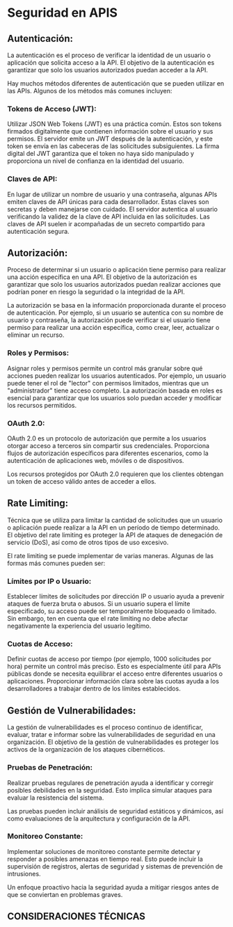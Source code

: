 # Seguridad en APIS

## Autenticación:
La autenticación es el proceso de verificar la identidad de un usuario o aplicación que solicita acceso a la API. El objetivo de la autenticación es garantizar que solo los usuarios autorizados puedan acceder a la API.

Hay muchos métodos diferentes de autenticación que se pueden utilizar en las APIs. Algunos de los métodos más comunes incluyen:

### Tokens de Acceso (JWT):

Utilizar JSON Web Tokens (JWT) es una práctica común. Estos son tokens firmados digitalmente que contienen información sobre el usuario y sus permisos. El servidor emite un JWT después de la autenticación, y este token se envía en las cabeceras de las solicitudes subsiguientes.
La firma digital del JWT garantiza que el token no haya sido manipulado y proporciona un nivel de confianza en la identidad del usuario.

### Claves de API:
En lugar de utilizar un nombre de usuario y una contraseña, algunas APIs emiten claves de API únicas para cada desarrollador. Estas claves son secretas y deben manejarse con cuidado. El servidor autentica al usuario verificando la validez de la clave de API incluida en las solicitudes.
Las claves de API suelen ir acompañadas de un secreto compartido para autenticación segura.

## Autorización:
Proceso de determinar si un usuario o aplicación tiene permiso para realizar una acción específica en una API. El objetivo de la autorización es garantizar que solo los usuarios autorizados puedan realizar acciones que podrían poner en riesgo la seguridad o la integridad de la API.

La autorización se basa en la información proporcionada durante el proceso de autenticación. Por ejemplo, si un usuario se autentica con su nombre de usuario y contraseña, la autorización puede verificar si el usuario tiene permiso para realizar una acción específica, como crear, leer, actualizar o eliminar un recurso.

### Roles y Permisos:
Asignar roles y permisos permite un control más granular sobre qué acciones pueden realizar los usuarios autenticados. Por ejemplo, un usuario puede tener el rol de "lector" con permisos limitados, mientras que un "administrador" tiene acceso completo.
La autorización basada en roles es esencial para garantizar que los usuarios solo puedan acceder y modificar los recursos permitidos.

### OAuth 2.0:

OAuth 2.0 es un protocolo de autorización que permite a los usuarios otorgar acceso a terceros sin compartir sus credenciales. Proporciona flujos de autorización específicos para diferentes escenarios, como la autenticación de aplicaciones web, móviles o de dispositivos.

Los recursos protegidos por OAuth 2.0 requieren que los clientes obtengan un token de acceso válido antes de acceder a ellos.

## Rate Limiting:
Técnica que se utiliza para limitar la cantidad de solicitudes que un usuario o aplicación puede realizar a la API en un período de tiempo determinado. El objetivo del rate limiting es proteger la API de ataques de denegación de servicio (DoS), así como de otros tipos de uso excesivo.

El rate limiting se puede implementar de varias maneras. Algunas de las formas más comunes pueden ser:
### Límites por IP o Usuario:

Establecer límites de solicitudes por dirección IP o usuario ayuda a prevenir ataques de fuerza bruta o abusos. Si un usuario supera el límite especificado, su acceso puede ser temporalmente bloqueado o limitado.
Sin embargo, ten en cuenta que el rate limiting no debe afectar negativamente la experiencia del usuario legítimo.

### Cuotas de Acceso:

Definir cuotas de acceso por tiempo (por ejemplo, 1000 solicitudes por hora) permite un control más preciso. Esto es especialmente útil para APIs públicas donde se necesita equilibrar el acceso entre diferentes usuarios o aplicaciones.
Proporcionar información clara sobre las cuotas ayuda a los desarrolladores a trabajar dentro de los límites establecidos.

## Gestión de Vulnerabilidades:
La gestión de vulnerabilidades es el proceso continuo de identificar, evaluar, tratar e informar sobre las vulnerabilidades de seguridad en una organización. El objetivo de la gestión de vulnerabilidades es proteger los activos de la organización de los ataques cibernéticos.

### Pruebas de Penetración:
Realizar pruebas regulares de penetración ayuda a identificar y corregir posibles debilidades en la seguridad. Esto implica simular ataques para evaluar la resistencia del sistema.

Las pruebas pueden incluir análisis de seguridad estáticos y dinámicos, así como evaluaciones de la arquitectura y configuración de la API.

### Monitoreo Constante:
Implementar soluciones de monitoreo constante permite detectar y responder a posibles amenazas en tiempo real. Esto puede incluir la supervisión de registros, alertas de seguridad y sistemas de prevención de intrusiones.

Un enfoque proactivo hacia la seguridad ayuda a mitigar riesgos antes de que se conviertan en problemas graves.

## CONSIDERACIONES TÉCNICAS
